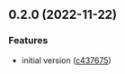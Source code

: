 

## 0.2.0 (2022-11-22)


### Features

* initial version ([c437675](https://github.com/Nicholaiii/reactivecs/commit/c437675a8006a5ce2b9ee9d08f98c4cb644188e9))